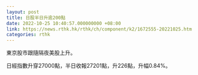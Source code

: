 ```yaml
---
layout: post
title: 日股半日升逾200點
date: 2022-10-25 10:40:57.000000000 +08:00
link: https://news.rthk.hk/rthk/ch/component/k2/1672555-20221025.htm
categories: rthk
---
```


東京股市跟隨隔夜美股上升。

日經指數升穿27000點，半日收報27201點，升226點，升幅0.84%。
